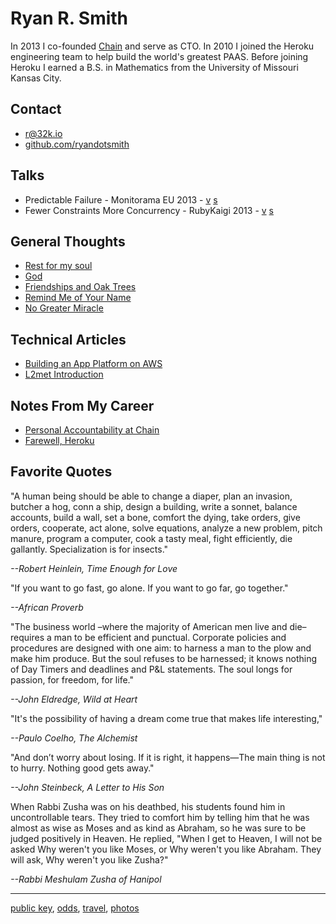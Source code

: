 # Ryan R. Smith

In 2013 I co-founded [Chain](https://chain.com) and serve as CTO. In 2010 I joined the Heroku engineering team to help build the world's greatest PAAS. Before joining Heroku I earned a B.S. in Mathematics from the University of Missouri Kansas City.

## Contact

* [r@32k.io](mailto:r@32k.io)
* [github.com/ryandotsmith](https://github.com/ryandotsmith)

## Talks

* Predictable Failure - Monitorama EU 2013 - [v](http://vimeo.com/75304752) [s](http://cl.ly/1o1o243O0z2A/Predictable%20Failure%20Monitorama.pdf)
* Fewer Constraints More Concurrency - RubyKaigi 2013 - [v](http://vimeo.com/68850147) [s](http://cl.ly/2812472J073R/Ruby%20Kaigi%202013%20-%20Fewer%20Constraints%20More%20Concurrency.pdf)

## General Thoughts

* [Rest for my soul](/rest-for-my-soul)
* [God](/God)
* [Friendships and Oak Trees](/friendships-and-oak-trees)
* [Remind Me of Your Name](/remind-me-of-your-name)
* [No Greater Miracle](/no-greater-miracle)

## Technical Articles

* [Building an App Platform on AWS](/app-platforms-on-aws)
* [L2met Introduction](/l2met-introduction)

## Notes From My Career

* [Personal Accountability at Chain](/personal-accountability-at-chain)
* [Farewell, Heroku](/farewell-heroku)

## Favorite Quotes

"A human being should be able to change a diaper, plan an invasion, butcher a hog, conn a ship, design a building, write a sonnet, balance accounts, build a wall, set a bone, comfort the dying, take orders, give orders, cooperate, act alone, solve equations, analyze a new problem, pitch manure, program a computer, cook a tasty meal, fight efficiently, die gallantly. Specialization is for insects."

*--Robert Heinlein, Time Enough for Love*

"If you want to go fast, go alone. If you want to go far, go together."

*--African Proverb*

"The business world –where the majority of American men live and die– requires a man to be efficient and punctual. Corporate policies and procedures are designed with one aim: to harness a man to the plow and make him produce. But the soul refuses to be harnessed; it knows nothing of Day Timers and deadlines and P&L statements. The soul longs for passion, for freedom, for life."

*--John Eldredge, Wild at Heart*

"It's the possibility of having a dream come true that makes life interesting,"

*--Paulo Coelho, The Alchemist*

"And don’t worry about losing. If it is right, it happens—The main thing is not to hurry. Nothing good gets away."

*--John Steinbeck, A Letter to His Son*

When Rabbi Zusha was on his deathbed, his students found him in uncontrollable tears. They tried to comfort him by telling him that he was almost as wise as Moses and as kind as Abraham, so he was sure to be judged positively in Heaven. He replied, "When I get to Heaven, I will not be asked Why weren't you like Moses, or Why weren't you like Abraham. They will ask, Why weren't you like Zusha?"

*--Rabbi Meshulam Zusha of Hanipol*

<hr />

[public key](/pk), [odds](/odds), [travel](/travel), [photos](/photos)
